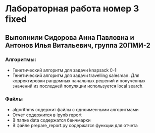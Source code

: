 # Лабораторная работа номер 3 fixed
## Выполнили Сидорова Анна Павловна и Антонов Илья Витальевич, группа 20ПМИ-2

### Алгоритмы:
- Генетический алгоритм для задачи knapsack 0-1
- Генетический алгоритм для задачи travelling salesman. Для корректировки рандомных начальных решений и полученных значений из последней популяции используется local search.

### Файлы
- algorithms содержит файлы с одноименными алгоритмами
- Отчет содержится в ipynb report
- В папке data содержатся бенчмарки
- В файле prepare_report.py содержатся функции для отчета
